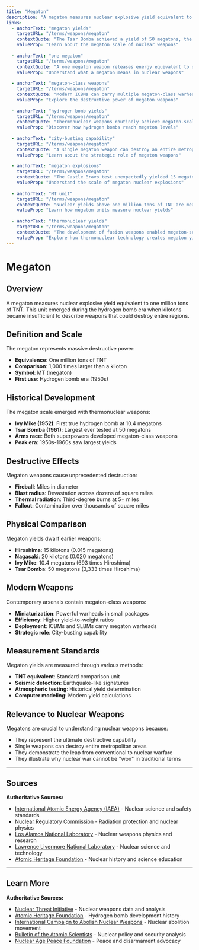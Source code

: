 ```yaml
---
title: "Megaton"
description: "A megaton measures nuclear explosive yield equivalent to one million tons of TNT."
links:
  - anchorText: "megaton yields"
    targetURL: "/terms/weapons/megaton"
    contextQuote: "The Tsar Bomba achieved a yield of 50 megatons, the largest ever tested"
    valueProp: "Learn about the megaton scale of nuclear weapons"
  
  - anchorText: "one megaton"
    targetURL: "/terms/weapons/megaton"
    contextQuote: "A one megaton weapon releases energy equivalent to one million tons of TNT"
    valueProp: "Understand what a megaton means in nuclear weapons"
  
  - anchorText: "megaton-class weapons"
    targetURL: "/terms/weapons/megaton"
    contextQuote: "Modern ICBMs can carry multiple megaton-class warheads"
    valueProp: "Explore the destructive power of megaton weapons"
  
  - anchorText: "hydrogen bomb yields"
    targetURL: "/terms/weapons/megaton"
    contextQuote: "Thermonuclear weapons routinely achieve megaton-scale yields"
    valueProp: "Discover how hydrogen bombs reach megaton levels"
  
  - anchorText: "city-busting capability"
    targetURL: "/terms/weapons/megaton"
    contextQuote: "A single megaton weapon can destroy an entire metropolitan area"
    valueProp: "Learn about the strategic role of megaton weapons"
  
  - anchorText: "megaton explosions"
    targetURL: "/terms/weapons/megaton"
    contextQuote: "The Castle Bravo test unexpectedly yielded 15 megatons"
    valueProp: "Understand the scale of megaton nuclear explosions"
  
  - anchorText: "MT unit"
    targetURL: "/terms/weapons/megaton"
    contextQuote: "Nuclear yields above one million tons of TNT are measured in megatons (MT)"
    valueProp: "Learn how megaton units measure nuclear yields"
  
  - anchorText: "thermonuclear yields"
    targetURL: "/terms/weapons/megaton"
    contextQuote: "The development of fusion weapons enabled megaton-scale destructive power"
    valueProp: "Explore how thermonuclear technology creates megaton yields"
---
```


# Megaton

## Overview

A megaton measures nuclear explosive yield equivalent to one million tons of TNT. This unit emerged during the hydrogen bomb era when kilotons became insufficient to describe weapons that could destroy entire regions.

## Definition and Scale

The megaton represents massive destructive power:
- **Equivalence**: One million tons of TNT
- **Comparison**: 1,000 times larger than a kiloton
- **Symbol**: MT (megaton)
- **First use**: Hydrogen bomb era (1950s)

## Historical Development

The megaton scale emerged with thermonuclear weapons:
- **Ivy Mike (1952)**: First true hydrogen bomb at 10.4 megatons
- **Tsar Bomba (1961)**: Largest ever tested at 50 megatons
- **Arms race**: Both superpowers developed megaton-class weapons
- **Peak era**: 1950s-1960s saw largest yields

## Destructive Effects

Megaton weapons cause unprecedented destruction:
- **Fireball**: Miles in diameter
- **Blast radius**: Devastation across dozens of square miles
- **Thermal radiation**: Third-degree burns at 5+ miles
- **Fallout**: Contamination over thousands of square miles

## Physical Comparison

Megaton yields dwarf earlier weapons:
- **Hiroshima**: 15 kilotons (0.015 megatons)
- **Nagasaki**: 20 kilotons (0.020 megatons)
- **Ivy Mike**: 10.4 megatons (693 times Hiroshima)
- **Tsar Bomba**: 50 megatons (3,333 times Hiroshima)

## Modern Weapons

Contemporary arsenals contain megaton-class weapons:
- **Miniaturization**: Powerful warheads in small packages
- **Efficiency**: Higher yield-to-weight ratios
- **Deployment**: ICBMs and SLBMs carry megaton warheads
- **Strategic role**: City-busting capability

## Measurement Standards

Megaton yields are measured through various methods:
- **TNT equivalent**: Standard comparison unit
- **Seismic detection**: Earthquake-like signatures
- **Atmospheric testing**: Historical yield determination
- **Computer modeling**: Modern yield calculations

## Relevance to Nuclear Weapons

Megatons are crucial to understanding nuclear weapons because:
- They represent the ultimate destructive capability
- Single weapons can destroy entire metropolitan areas
- They demonstrate the leap from conventional to nuclear warfare
- They illustrate why nuclear war cannot be "won" in traditional terms

---

## Sources

**Authoritative Sources:**

- [International Atomic Energy Agency (IAEA)](https://www.iaea.org) - Nuclear science and safety standards
- [Nuclear Regulatory Commission](https://www.nrc.gov) - Radiation protection and nuclear physics
- [Los Alamos National Laboratory](https://www.lanl.gov) - Nuclear weapons physics and research
- [Lawrence Livermore National Laboratory](https://www.llnl.gov) - Nuclear science and technology
- [Atomic Heritage Foundation](https://www.atomicheritage.org) - Nuclear history and science education

---

## Learn More

**Authoritative Sources:**

- [Nuclear Threat Initiative](https://www.nti.org) - Nuclear weapons data and analysis
- [Atomic Heritage Foundation](https://www.atomicheritage.org) - Hydrogen bomb development history
- [International Campaign to Abolish Nuclear Weapons](https://www.icanw.org) - Nuclear abolition movement
- [Bulletin of the Atomic Scientists](https://thebulletin.org) - Nuclear policy and security analysis
- [Nuclear Age Peace Foundation](https://www.wagingpeace.org) - Peace and disarmament advocacy